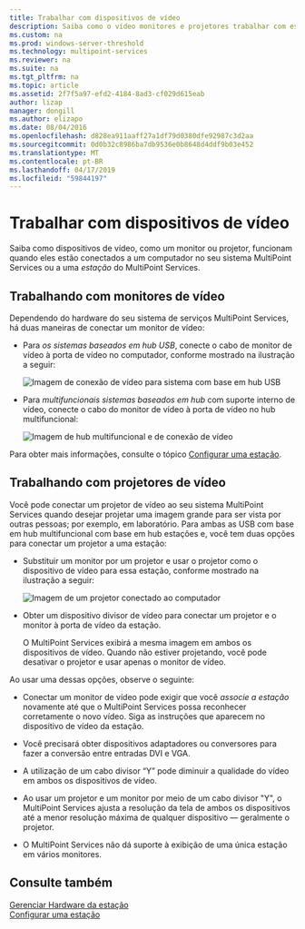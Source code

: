 ```yaml
---
title: Trabalhar com dispositivos de vídeo
description: Saiba como o vídeo monitores e projetores trabalhar com estações no MultiPoint Services
ms.custom: na
ms.prod: windows-server-threshold
ms.technology: multipoint-services
ms.reviewer: na
ms.suite: na
ms.tgt_pltfrm: na
ms.topic: article
ms.assetid: 2f7f5a97-efd2-4184-8ad3-cf029d615eab
author: lizap
manager: dongill
ms.author: elizapo
ms.date: 08/04/2016
ms.openlocfilehash: d828ea911aaff27a1df79d0380dfe92987c3d2aa
ms.sourcegitcommit: 0d0b32c8986ba7db9536e0b8648d4ddf9b03e452
ms.translationtype: MT
ms.contentlocale: pt-BR
ms.lasthandoff: 04/17/2019
ms.locfileid: "59844197"
---
```

# <a name="work-with-video-devices"></a>Trabalhar com dispositivos de vídeo
Saiba como dispositivos de vídeo, como um monitor ou projetor, funcionam quando eles estão conectados a um computador no seu sistema MultiPoint Services ou a uma *estação* do MultiPoint Services.  
  
## <a name="working-with-video-monitors"></a>Trabalhando com monitores de vídeo  
Dependendo do hardware do seu sistema de serviços MultiPoint Services, há duas maneiras de conectar um monitor de vídeo:  
  
-   Para *os sistemas baseados em hub USB*, conecte o cabo de monitor de vídeo à porta de vídeo no computador, conforme mostrado na ilustração a seguir:  
  
    ![Imagem de conexão de vídeo para sistema com base em hub USB](./media/WMSVideoConnection.gif)  
  
-   Para *multifuncionais sistemas baseados em hub* com suporte interno de vídeo, conecte o cabo do monitor de vídeo à porta de vídeo no hub multifuncional:  
  
    ![Imagem de hub multifuncional e de conexão de vídeo](./media/WMSMultifunctionHubVideoConnection.gif)  
  
Para obter mais informações, consulte o tópico [Configurar uma estação](Set-Up-a-Station.md).  
  
## <a name="working-with-video-projectors"></a>Trabalhando com projetores de vídeo  
Você pode conectar um projetor de vídeo ao seu sistema MultiPoint Services quando desejar projetar uma imagem grande para ser vista por outras pessoas; por exemplo, em laboratório. Para ambas as USB com base em hub multifuncional com base em hub estações e, você tem duas opções para conectar um projetor a uma estação:  
  
-   Substituir um monitor por um projetor e usar o projetor como o dispositivo de vídeo para essa estação, conforme mostrado na ilustração a seguir:  
  
    ![Imagem de um projetor conectado ao computador](./media/WMSVideoProjectorConnection.gif)  
  
-   Obter um dispositivo divisor de vídeo para conectar um projetor e o monitor à porta de vídeo da estação.  
  
    O MultiPoint Services exibirá a mesma imagem em ambos os dispositivos de vídeo. Quando não estiver projetando, você pode desativar o projetor e usar apenas o monitor de vídeo.  
  
Ao usar uma dessas opções, observe o seguinte:  
  
-   Conectar um monitor de vídeo pode exigir que você *associe a estação* novamente até que o MultiPoint Services possa reconhecer corretamente o novo vídeo. Siga as instruções que aparecem no dispositivo de vídeo da estação.  
  
-   Você precisará obter dispositivos adaptadores ou conversores para fazer a conversão entre entradas DVI e VGA.  
  
-   A utilização de um cabo divisor “Y” pode diminuir a qualidade do vídeo em ambos os dispositivos de vídeo.  
  
-   Ao usar um projetor e um monitor por meio de um cabo divisor "Y", o MultiPoint Services ajusta a resolução da tela de ambos os dispositivos até a menor resolução máxima de qualquer dispositivo — geralmente o projetor.  
  
-   O MultiPoint Services não dá suporte à exibição de uma única estação em vários monitores.  
  
## <a name="see-also"></a>Consulte também  
[Gerenciar Hardware da estação](Manage-Station-Hardware.md)  
[Configurar uma estação](Set-Up-a-Station.md) 